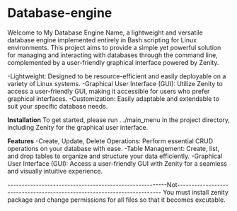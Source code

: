# Database-engine
Welcome to My Database Engine Name, a lightweight and versatile database engine implemented entirely in Bash scripting for Linux environments. 
This project aims to provide a simple yet powerful solution for managing and interacting with databases through the command line, complemented by a user-friendly graphical interface powered by Zenity.

-Lightweight: Designed to be resource-efficient and easily deployable on a variety of Linux systems.
-Graphical User Interface (GUI): Utilize Zenity to access a user-friendly GUI, making it accessible for users who prefer graphical interfaces.
-Customization: Easily adaptable and extendable to suit your specific database needs.

**Installation**
To get started, please run . ./main_menu in the project directory, including Zenity for the graphical user interface.

**Features**
-Create, Update, Delete Operations: Perform essential CRUD operations on your database with ease.
-Table Management: Create, list, and drop tables to organize and structure your data efficiently.
-Graphical User Interface (GUI): Access a user-friendly GUI with Zenity for a seamless and visually intuitive experience.


--------------------------------------------------------Not------------------------------------------------------------------------
You must install zenity package and change permissions for all files so that it becomes excutable.
